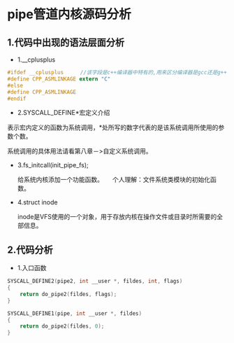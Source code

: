 # pipe管道内核源码分析

## 1.代码中出现的语法层面分析

* 1.__cplusplus

```c
#ifdef __cplusplus  　　//该字段是c++编译器中特有的,用来区分编译器是gcc还是g++
#define CPP_ASMLINKAGE extern "C"
#else
#define CPP_ASMLINKAGE
#endif
```

* 2.SYSCALL_DEFINE*宏定义介绍

表示宏内定义的函数为系统调用，*处所写的数字代表的是该系统调用所使用的参数个数。

系统调用的具体用法请看第八章－>自定义系统调用。

* 3.fs_initcall(init_pipe_fs);

  给系统内核添加一个功能函数。　　个人理解：文件系统类模块的初始化函数。

* 4.struct inode

  inode是VFS使用的一个对象，用于存放内核在操作文件或目录时所需要的全部信息。

## 2.代码分析

* 1.入口函数

```c
SYSCALL_DEFINE2(pipe2, int __user *, fildes, int, flags)
{
	return do_pipe2(fildes, flags);
}

SYSCALL_DEFINE1(pipe, int __user *, fildes)
{
	return do_pipe2(fildes, 0);
}
```

# 